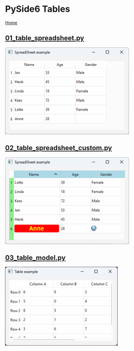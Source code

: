 # PySide6 Tables

[Home](https://github.com/Erriez/pyside6-getting-started#PySide6-Examples)

## [01_table_spreadsheet.py](01_table_spreadsheet.py)

![01_table_spreadsheet](01_table_spreadsheet.png)

## [02_table_spreadsheet_custom.py](02_table_spreadsheet_custom.py)

![02_table_spreadsheet_custom](02_table_spreadsheet_custom.png)

## [03_table_model.py](03_table_model.py)

![03_table_model](03_table_model.png)
